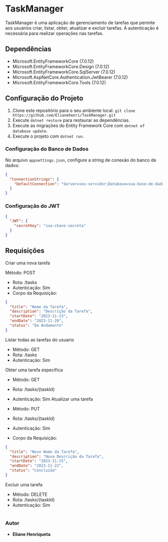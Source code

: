 # TaskManager



TaskManager é uma aplicação de gerenciamento de tarefas que permite aos usuários criar, listar, obter, atualizar e excluir tarefas. A autenticação é necessária para realizar operações nas tarefas.

## Dependências

- Microsoft.EntityFrameworkCore (7.0.12)
- Microsoft.EntityFrameworkCore.Design (7.0.12)
- Microsoft.EntityFrameworkCore.SqlServer (7.0.12)
- Microsoft.AspNetCore.Authentication.JwtBearer (7.0.12)
- Microsoft.EntityFrameworkCore.Tools (7.0.12)

## Configuração do Projeto

1. Clone este repositório para o seu ambiente local.
   ``` git clone https://github.com/Elianehenri/TaskManager.git ```
2. Execute `dotnet restore` para restaurar as dependências.
3. Execute as migrações do Entity Framework Core com `dotnet ef database update`.
4. Execute o projeto com `dotnet run`.


### Configuração do Banco de Dados

No arquivo `appsettings.json`, configure a string de conexão do banco de dados:

```json
{
  "ConnectionStrings": {
    "DefaultConnection": "Server=seu-servidor;Database=sua-base-de-dados;User Id=seu-usuario;Password=sua-senha;"
  }
}
```
### Configuração do JWT
```json
{
  "JWT": {
    "secretKey": "sua-chave-secreta"
  }
}
```
## Requisições
 Criar uma nova tarefa

Método: POST
- Rota: /tasks
- Autenticação: Sim
- Corpo da Requisição:
```json
{
  "title": "Nome da Tarefa",
  "description": "Descrição da Tarefa",
  "startDate": "2023-11-13",
  "endDate": "2023-11-20",
  "status": "Em Andamento"
}

```

 Listar todas as tarefas do usuario

- Método: GET
- Rota: /tasks
- Autenticação: Sim

 Obter uma tarefa específica

- Método: GET
- Rota: /tasks/{taskId}
- Autenticação: Sim
Atualizar uma tarefa

- Método: PUT
- Rota: /tasks/{taskId}
- Autenticação: Sim
- Corpo da Requisição:

```json
{
  "title": "Novo Nome da Tarefa",
  "description": "Nova Descrição da Tarefa",
  "startDate": "2023-11-15",
  "endDate": "2023-11-22",
  "status": "Concluída"
}

```

 Excluir uma tarefa

- Método: DELETE
- Rota: /tasks/{taskId}
- Autenticação: Sim

  
 #
### Autor
* **Eliane Henriqueta**
